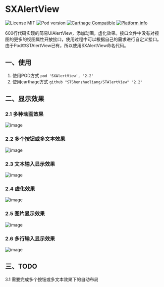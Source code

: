 # SXAlertView

![License MIT](https://img.shields.io/github/license/mashape/apistatus.svg?maxAge=2592000)
![Pod version](https://img.shields.io/cocoapods/v/SXAlertView.svg?style=flat)
[![Carthage Compatible](https://img.shields.io/badge/Carthage-compatible-4BC51D.svg?style=flat)](https://github.com/Carthage/Carthage)
[![Platform info](https://img.shields.io/cocoapods/p/SXAlertView.svg?style=flat)](http://cocoadocs.org/docsets/SXAlertView)

600行代码实现的简易UIAlertView，添加动画，虚化效果。接口文件中没有对视图的更多的视图属性开放接口，使用过程中可以根据自己的需求进行自定义接口。由于Pod中STAlertView已有，所以使用SXAlertView命名代码。

## 一、使用

1. 使用POD方式 `pod 'SXAlertView', '2.2'`
2. 使用carthage方式 `github "STShenzhaoliang/STAlertView" "2.2"` 

## 二、显示效果
### 2.1 多种动画效果
![image](https://github.com/STShenZhaoliang/STImage/blob/master/SXAlertView/gif1.gif)
### 2.2 多个按钮或多文本效果
![image](https://github.com/STShenZhaoliang/STImage/blob/master/SXAlertView/gif2.gif)
### 2.3 文本输入显示效果
![image](https://github.com/STShenZhaoliang/STImage/blob/master/SXAlertView/gif3.gif)
### 2.4 虚化效果
![image](https://github.com/STShenZhaoliang/STImage/blob/master/SXAlertView/gif4.gif)
### 2.5 图片显示效果
![image](https://github.com/STShenZhaoliang/STImage/blob/master/SXAlertView/gif5.gif)
### 2.6 多行输入显示效果
![image](https://github.com/STShenZhaoliang/STImage/blob/master/SXAlertView/gif6.gif)

## 三、TODO
3.1 需要完成多个按钮或多文本效果下的自动布局






